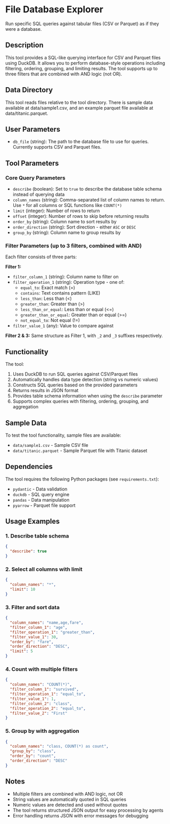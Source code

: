 # File Database Explorer

Run specific SQL queries against tabular files (CSV or Parquet) as if they were a database.

## Description

This tool provides a SQL-like querying interface for CSV and Parquet files using DuckDB. It allows you to perform database-style operations including filtering, ordering, grouping, and limiting results. The tool supports up to three filters that are combined with AND logic (not OR).

## Data Directory

This tool reads files relative to the tool directory. There is sample data available at data/sample1.csv, and an
example parquet file available at data/titanic.parquet.

## User Parameters

- `db_file` (string): The path to the database file to use for queries. Currently supports CSV and Parquet files.

## Tool Parameters

### Core Query Parameters
- `describe` (boolean): Set to `true` to describe the database table schema instead of querying data
- `column_names` (string): Comma-separated list of column names to return. Use `*` for all columns or SQL functions like `COUNT(*)`
- `limit` (integer): Number of rows to return
- `offset` (integer): Number of rows to skip before returning results
- `order_by` (string): Column name to sort results by
- `order_direction` (string): Sort direction - either `ASC` or `DESC`
- `group_by` (string): Column name to group results by

### Filter Parameters (up to 3 filters, combined with AND)

Each filter consists of three parts:

**Filter 1:**
- `filter_column_1` (string): Column name to filter on
- `filter_operation_1` (string): Operation type - one of:
  - `equal_to`: Exact match (=)
  - `contains`: Text contains pattern (LIKE)
  - `less_than`: Less than (<)
  - `greater_than`: Greater than (>)
  - `less_than_or_equal`: Less than or equal (<=)
  - `greater_than_or_equal`: Greater than or equal (>=)
  - `not_equal_to`: Not equal (!=)
- `filter_value_1` (any): Value to compare against

**Filter 2 & 3:** Same structure as Filter 1, with `_2` and `_3` suffixes respectively.

## Functionality

The tool:
1. Uses DuckDB to run SQL queries against CSV/Parquet files
2. Automatically handles data type detection (string vs numeric values)
3. Constructs SQL queries based on the provided parameters
4. Returns results in JSON format
5. Provides table schema information when using the `describe` parameter
6. Supports complex queries with filtering, ordering, grouping, and aggregation

## Sample Data

To test the tool functionality, sample files are available:
- `data/sample1.csv` - Sample CSV file
- `data/titanic.parquet` - Sample Parquet file with Titanic dataset

## Dependencies

The tool requires the following Python packages (see `requirements.txt`):
- `pydantic` - Data validation
- `duckdb` - SQL query engine
- `pandas` - Data manipulation
- `pyarrow` - Parquet file support

## Usage Examples

### 1. Describe table schema
```json
{
  "describe": true
}
```

### 2. Select all columns with limit
```json
{
  "column_names": "*",
  "limit": 10
}
```

### 3. Filter and sort data
```json
{
  "column_names": "name,age,fare",
  "filter_column_1": "age",
  "filter_operation_1": "greater_than",
  "filter_value_1": 30,
  "order_by": "fare",
  "order_direction": "DESC",
  "limit": 5
}
```

### 4. Count with multiple filters
```json
{
  "column_names": "COUNT(*)",
  "filter_column_1": "survived",
  "filter_operation_1": "equal_to",
  "filter_value_1": 1,
  "filter_column_2": "class",
  "filter_operation_2": "equal_to",
  "filter_value_2": "First"
}
```

### 5. Group by with aggregation
```json
{
  "column_names": "class, COUNT(*) as count",
  "group_by": "class",
  "order_by": "count",
  "order_direction": "DESC"
}
```

## Notes

- Multiple filters are combined with AND logic, not OR
- String values are automatically quoted in SQL queries
- Numeric values are detected and used without quotes
- The tool returns structured JSON output for easy processing by agents
- Error handling returns JSON with error messages for debugging